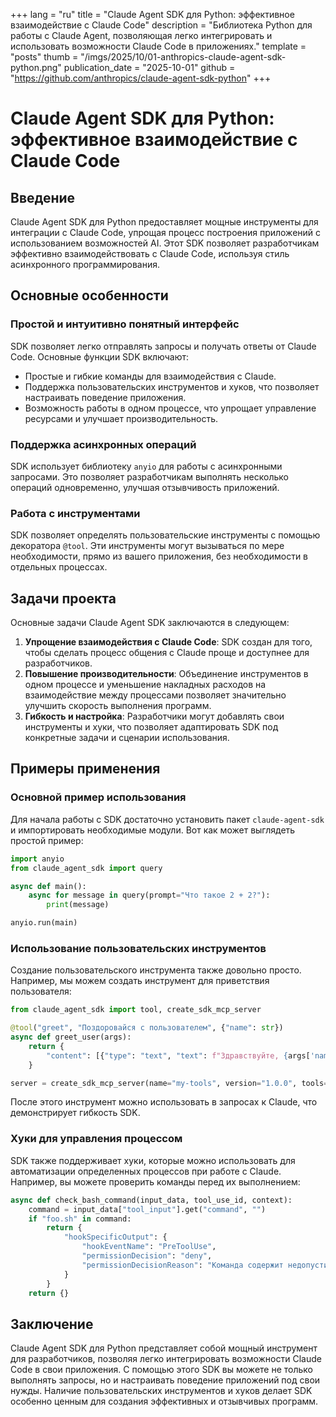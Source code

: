 +++
lang = "ru"
title = "Claude Agent SDK для Python: эффективное взаимодействие с Claude Code"
description = "Библиотека Python для работы с Claude Agent, позволяющая легко интегрировать и использовать возможности Claude Code в приложениях."
template = "posts"
thumb = "/imgs/2025/10/01-anthropics-claude-agent-sdk-python.png"
publication_date = "2025-10-01"
github = "https://github.com/anthropics/claude-agent-sdk-python"
+++

# Claude Agent SDK для Python: эффективное взаимодействие с Claude Code

## Введение

Claude Agent SDK для Python предоставляет мощные инструменты для интеграции с Claude Code, упрощая процесс построения приложений с использованием возможностей AI. Этот SDK позволяет разработчикам эффективно взаимодействовать с Claude Code, используя стиль асинхронного программирования.

## Основные особенности

### Простой и интуитивно понятный интерфейс

SDK позволяет легко отправлять запросы и получать ответы от Claude Code. Основные функции SDK включают:

- Простые и гибкие команды для взаимодействия с Claude.
- Поддержка пользовательских инструментов и хуков, что позволяет настраивать поведение приложения.
- Возможность работы в одном процессе, что упрощает управление ресурсами и улучшает производительность.

### Поддержка асинхронных операций

SDK использует библиотеку `anyio` для работы с асинхронными запросами. Это позволяет разработчикам выполнять несколько операций одновременно, улучшая отзывчивость приложений.

### Работа с инструментами

SDK позволяет определять пользовательские инструменты с помощью декоратора `@tool`. Эти инструменты могут вызываться по мере необходимости, прямо из вашего приложения, без необходимости в отдельных процессах.

## Задачи проекта

Основные задачи Claude Agent SDK заключаются в следующем:

1. **Упрощение взаимодействия с Claude Code**: SDK создан для того, чтобы сделать процесс общения с Claude проще и доступнее для разработчиков.
2. **Повышение производительности**: Объединение инструментов в одном процессе и уменьшение накладных расходов на взаимодействие между процессами позволяет значительно улучшить скорость выполнения программ.
3. **Гибкость и настройка**: Разработчики могут добавлять свои инструменты и хуки, что позволяет адаптировать SDK под конкретные задачи и сценарии использования.

## Примеры применения

### Основной пример использования

Для начала работы с SDK достаточно установить пакет `claude-agent-sdk` и импортировать необходимые модули. Вот как может выглядеть простой пример:

```python
import anyio
from claude_agent_sdk import query

async def main():
    async for message in query(prompt="Что такое 2 + 2?"):
        print(message)

anyio.run(main)
```

### Использование пользовательских инструментов

Создание пользовательского инструмента также довольно просто. Например, мы можем создать инструмент для приветствия пользователя:

```python
from claude_agent_sdk import tool, create_sdk_mcp_server

@tool("greet", "Поздоровайся с пользователем", {"name": str})
async def greet_user(args):
    return {
        "content": [{"type": "text", "text": f"Здравствуйте, {args['name']}!"}]
    }

server = create_sdk_mcp_server(name="my-tools", version="1.0.0", tools=[greet_user])
```

После этого инструмент можно использовать в запросах к Claude, что демонстрирует гибкость SDK.

### Хуки для управления процессом

SDK также поддерживает хуки, которые можно использовать для автоматизации определенных процессов при работе с Claude. Например, вы можете проверить команды перед их выполнением:

```python
async def check_bash_command(input_data, tool_use_id, context):
    command = input_data["tool_input"].get("command", "")
    if "foo.sh" in command:
        return {
            "hookSpecificOutput": {
                "hookEventName": "PreToolUse",
                "permissionDecision": "deny",
                "permissionDecisionReason": "Команда содержит недопустимый шаблон: foo.sh",
            }
        }
    return {}
```

## Заключение

Claude Agent SDK для Python представляет собой мощный инструмент для разработчиков, позволяя легко интегрировать возможности Claude Code в свои приложения. С помощью этого SDK вы можете не только выполнять запросы, но и настраивать поведение приложений под свои нужды. Наличие пользовательских инструментов и хуков делает SDK особенно ценным для создания эффективных и отзывчивых программ.
